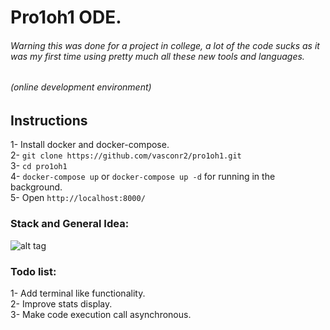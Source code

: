 # Pro1oh1 ODE.
###### Warning this was done for a project in college, a lot of the code sucks as it was my first time using pretty much all these new tools and languages.
###### (online development environment)

## Instructions
1- Install docker and docker-compose.  
2- `git clone https://github.com/vasconr2/pro1oh1.git`  
3- `cd pro1oh1`  
4- `docker-compose up` or `docker-compose up -d` for running in the background.  
5- Open `http://localhost:8000/`  

### Stack and General Idea:  
![alt tag](https://github.com/vasconr2/pro1oh1/blob/master/Stack.png)  

### Todo list:  
1- Add terminal like functionality.  
2- Improve stats display.  
3- Make code execution call asynchronous.  

